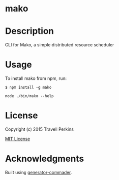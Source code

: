 mako
=============

# Description

CLI for Mako, a simple distributed resource scheduler

# Usage

To install mako from npm, run:

```
$ npm install -g mako
```

```node ./bin/mako --help```

# License

Copyright (c) 2015 Travell Perkins

[MIT License](http://en.wikipedia.org/wiki/MIT_License)

# Acknowledgments

Built using [generator-commader](https://github.com/Hypercubed/generator-commander).
